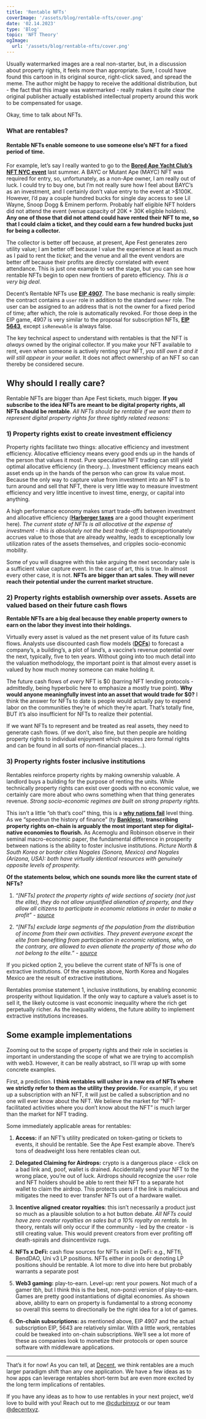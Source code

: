 ```yaml
---
title: 'Rentable NFTs'
coverImage: '/assets/blog/rentable-nfts/cover.png'
date: '02.14.2023'
type: 'Blog'
topic: 'NFT Theory'
ogImage:
  url: '/assets/blog/rentable-nfts/cover.png'
---
```


Usually watermarked images are a real non-starter, but, in a discussion about property rights, it feels more than appropriate. Sure, I could have found this cartoon in its original source, right-click saved, and spread the meme. The author might be happy to receive the additional distribution, but - the fact that this image was watermarked - really makes it quite clear the original publisher actually established intellectual property around this work to be compensated for usage.

Okay, time to talk about NFTs.

### **What are rentables?**

#### Rentable NFTs enable someone to use someone else’s NFT for a fixed period of time.

For example, let’s say I really wanted to go to the **[Bored Ape Yacht Club’s NFT NYC event](https://apefest.com/)** last summer. A BAYC or Mutant Ape (MAYC) NFT was required for entry, so, unfortunately, as a non-Ape owner, I am really out of luck. I could try to buy one, but I’m not really sure how I feel about BAYC’s as an investment, and I certainly don’t value entry to the event at >$100K. However, I’d pay a couple hundred bucks for single day access to see Lil Wayne, Snoop Dogg & Eminem perform. Probably half eligible NFT holders did not attend the event (venue capacity of 20K + 30K eligible holders). **Any one of those that did not attend could have rented their NFT to me, so that I could claim a ticket, and they could earn a few hundred bucks just for being a collector.**

The collector is better off because, at present, Ape Fest generates zero utility value; I am better off because I value the experience at least as much as I paid to rent the _ticket_; and the venue and all the event vendors are better off because their profits are directly correlated with event attendance. This is just one example to set the stage, but you can see how rentable NFTs begin to open new frontiers of pareto efficiency. _This is a very big deal_.

Decent’s Rentable NFTs use **[EIP 4907](https://eips.ethereum.org/EIPS/eip-4907)**. The base mechanic is really simple: the contract contains a `user` role in addition to the standard `owner` role. The user can be assigned to an address that is not the owner for a fixed period of time; after which, the role is automatically revoked. For those deep in the EIP game, 4907 is very similar to the proposal for subscription NFTs, **[EIP 5643](https://eips.ethereum.org/EIPS/eip-5643)**, except `isRenewable` is always false.

The key technical aspect to understand with rentables is that the NFT is _always_ owned by the original collector. If you make your NFT available to rent, even when someone is actively renting your NFT, _you still own it and it will still appear in your wallet_. It does not affect ownership of an NFT so can thereby be considered secure.

**Why should I really care?**
-----------------------------

Rentable NFTs are bigger than Ape Fest tickets, much bigger. **If you subscribe to the idea NFTs are meant to be digital property rights, all NFTs should be rentable**. _All NFTs should be rentable if we want them to represent digital property rights for three tightly related reasons:_

### **1) Property rights exist to create investment efficiency**

Property rights facilitate two things: allocative efficiency and investment efficiency. Allocative efficiency means every good ends up in the hands of the person that values it most. Pure speculative NFT trading can still yield optimal allocative efficiency (in theory…). Investment efficiency means each asset ends up in the hands of the person who can grow its value most. Because the only way to capture value from investment into an NFT is to turn around and sell that NFT, there is very little way to measure investment efficiency and very little incentive to invest time, energy, or capital into anything.

A high performance economy makes smart trade-offs between investment and allocative efficiency (**[Harberger taxes](https://medium.com/@simondlr/what-is-harberger-tax-where-does-the-blockchain-fit-in-1329046922c6)** are a good thought experiment here). _The current state of NFTs is all allocative at the expense of investment - this is absolutely not the best trade-off._ It disproportionately accrues value to those that are already wealthy, leads to exceptionally low utilization rates of the assets themselves, and cripples socio-economic mobility.

Some of you will disagree with this take arguing the next secondary sale is a sufficient value capture event. In the case of art, this is true. In almost every other case, it is not. **NFTs are bigger than art sales**. **They will never reach their potential under the current market structure.**

### **2) Property rights establish ownership over assets. Assets are valued based on their future cash flows**

**Rentable NFTs are a big deal because they enable property owners to earn on the labor they invest into their holdings.**

Virtually every asset is valued as the net present value of its future cash flows. Analysts use discounted cash flow models (**[DCFs](https://www.investopedia.com/terms/d/dcf.asp)**) to forecast a company’s, a building’s, a plot of land’s, a vaccine’s revenue potential over the next, typically, five to ten years. Without going into too much detail into the valuation methodology, the important point is that almost every asset is valued by how much money someone can make holding it.

The future cash flows of _every_ NFT is $0 (barring NFT lending protocols - admittedly, being hyperbolic here to emphasize a mostly true point). **Why would anyone meaningfully invest into an asset that would trade for $0?** I think the answer for NFTs to date is people would actually pay to expend labor on the communities they’re of which they’re apart. That’s totally fine, BUT it’s also insufficient for NFTs to realize their potential.

If we want NFTs to represent and be treated as real assets, they need to generate cash flows. (if we don’t, also fine, but then people are holding property rights to individual enjoyment which requires zero formal rights and can be found in all sorts of non-financial places…).

### **3) Property rights foster inclusive institutions**

Rentables reinforce property rights by making ownership valuable. A landlord buys a building for the purpose of renting the units. While technically property rights can exist over goods with no economic value, we certainly care more about who owns something when that thing generates revenue. _Strong socio-economic regimes are built on strong property rights._

This isn’t a little “oh that’s cool” thing, this is a **[why nations fail](https://en.wikipedia.org/wiki/Why_Nations_Fail#:~:text=Why%20Nations%20Fail%3A%20The%20Origins,Robinson.)** level thing. As we “speedrun the history of finance” (ty **[Bankless](https://www.bankless.com/)**), **transcribing property rights on-chain is arguably the most important step for digital-native economies to flourish.** As Acemoglu and Robinson observe in their seminal macro-economic paper, the fundamental difference in prosperity between nations is the ability to foster inclusive institutions. _Picture North & South Korea or border cities Nogales (Sonora, Mexico) and Nogales (Arizona, USA): both have virtually identical resources with genuinely opposite levels of prosperity._

**Of the statements below, which one sounds more like the current state of NFTs?**

1.  _“\[NFTs\] protect the property rights of wide sections of society (not just the elite), they do not allow unjustified alienation of property, and they allow all citizens to participate in economic relations in order to make a profit” - [source](https://en.wikipedia.org/wiki/Why_Nations_Fail#:~:text=Why%20Nations%20Fail%3A%20The%20Origins,Robinson.)_
    
2.  _“\[NFTs\] exclude large segments of the population from the distribution of income from their own activities. They prevent everyone except the elite from benefiting from participation in economic relations, who, on the contrary, are allowed to even alienate the property of those who do not belong to the elite.” - [source](https://en.wikipedia.org/wiki/Why_Nations_Fail#:~:text=Why%20Nations%20Fail%3A%20The%20Origins,Robinson.)_
    

If you picked option 2, you believe the current state of NFTs is one of extractive institutions. Of the examples above, North Korea and Nogales Mexico are the result of extractive institutions.

Rentables promise statement 1, inclusive institutions, by enabling economic prosperity without liquidation. If the only way to capture a value’s asset is to sell it, the likely outcome is vast economic inequality where the rich get perpetually richer. As the inequality widens, the future ability to implement extractive institutions increases.

**Some example implementations**
--------------------------------

Zooming out to the scope of property rights and their role in societies is important in understanding the scope of what we are trying to accomplish with web3. However, it can be really abstract, so I’ll wrap up with some concrete examples.

First, a prediction. **I think rentables will usher in a new era of NFTs where we strictly refer to them as the utility they provide.** For example, if you set up a subscription with an NFT, it will just be called a subscription and no one will ever know about the NFT. We believe the market for “NFT-facilitated activities where you don’t know about the NFT” is much larger than the market for NFT trading.

Some immediately applicable areas for rentables:

1.  **Access:** if an NFT’s utility predicated on token-gating or tickets to events, it should be rentable. See the Ape Fest example above. There’s tons of deadweight loss here rentables clean out.
    
2.  **Delegated Claiming for Airdrops:** crypto is a dangerous place - click on a bad link and, poof, wallet is drained. Accidentally send your NFT to the wrong place, you’re out of luck. Airdrops should recognize the `user` role and NFT holders should be able to rent their NFT to a separate hot wallet to claim the airdrop. This protects users if the link is malicious and mitigates the need to ever transfer NFTs out of a hardware wallet.
    
3.  **Incentive aligned creator royalties**: this isn’t necessarily a product just so much as a plausible solution to a hot button debate. _All NFTs could have zero creator royalties on sales but a 10% royalty on rentals._ In theory, rentals will only occur if the community - led by the creator - is still creating value. This would prevent creators from ever profiting off death-spirals and disincentivize rugs.
    
4.  **NFTs x DeFi:** cash flow sources for NFTs exist in DeFi: e.g., NFTfi, BendDAO, Uni v3 LP positions. NFTs either in pools or denoting LP positions should be rentable. A lot more to dive into here but probably warrants a separate post
    
5.  **Web3 gaming:** play-to-earn. Level-up: rent your powers. Not much of a gamer tbh, but I think this is the best, non-ponzi version of play-to-earn. Games are pretty good instantiations of digital economies. As shown above, ability to earn on property is fundamental to a strong economy so overall this seems to directionally be the right idea for a lot of games.
    
6.  **On-chain subscriptions:** as mentioned above, EIP 4907 and the actual subscription EIP, 5643 are relatively similar. With a little work, rentables could be tweaked into on-chain subscriptions. We’ll see a lot more of these as companies look to monetize their protocols or open source software with middleware applications.
    

* * *

That’s it for now! As you can tell, at [Decent](http://decent.xyz/), we think rentables are a much larger paradigm shift than any one application. We have a few ideas as to how apps can leverage rentables short-term but are even more excited by the long term implications of rentables.

If you have any ideas as to how to use rentables in your next project, we’d love to build with you! Reach out to me [@cdurbinxyz](https://twitter.com/cdurbinxyz) or our team [@decentxyz](https://twitter.com/decentxyz).